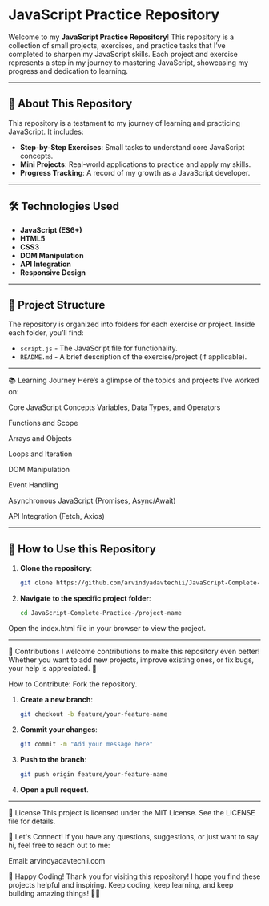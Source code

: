 # JavaScript Practice Repository

Welcome to my **JavaScript Practice Repository**! This repository is a collection of small projects, exercises, and practice tasks that I’ve completed to sharpen my JavaScript skills. Each project and exercise represents a step in my journey to mastering JavaScript, showcasing my progress and dedication to learning.

---

## 🚀 About This Repository

This repository is a testament to my journey of learning and practicing JavaScript. It includes:

- **Step-by-Step Exercises**: Small tasks to understand core JavaScript concepts.
- **Mini Projects**: Real-world applications to practice and apply my skills.
- **Progress Tracking**: A record of my growth as a JavaScript developer.

---

## 🛠️ Technologies Used

- **JavaScript (ES6+)**  
- **HTML5**  
- **CSS3**  
- **DOM Manipulation**  
- **API Integration**  
- **Responsive Design**  

---

## 📁 Project Structure

The repository is organized into folders for each exercise or project. Inside each folder, you’ll find:

- `script.js` - The JavaScript file for functionality.
- `README.md` - A brief description of the exercise/project (if applicable).

---

📚 Learning Journey
Here’s a glimpse of the topics and projects I’ve worked on:

Core JavaScript Concepts
Variables, Data Types, and Operators

Functions and Scope

Arrays and Objects

Loops and Iteration

DOM Manipulation

Event Handling

Asynchronous JavaScript (Promises, Async/Await)

API Integration (Fetch, Axios)

---


## 🚀 How to Use this Repository
1. **Clone the repository**:
   ```bash
   git clone https://github.com/arvindyadavtechii/JavaScript-Complete-Practice-.git

2. **Navigate to the specific project folder**:
   ```bash
   cd JavaScript-Complete-Practice-/project-name
Open the index.html file in your browser to view the project.

---
🌟 Contributions
I welcome contributions to make this repository even better! Whether you want to add new projects, improve existing ones, or fix bugs, your help is appreciated. 🙌

How to Contribute:
Fork the repository.

1. **Create a new branch**:
   ```bash
   git checkout -b feature/your-feature-name
   
2. **Commit your changes**:
   ```bash
   git commit -m "Add your message here"

3. **Push to the branch**:
   ```bash
   git push origin feature/your-feature-name
4. **Open a pull request**.

---

📄 License
This project is licensed under the MIT License. See the LICENSE file for details.

📧 Let's Connect!
If you have any questions, suggestions, or just want to say hi, feel free to reach out to me:

Email: arvindyadavtechii.com


🎉 Happy Coding!
Thank you for visiting this repository! I hope you find these projects helpful and inspiring. Keep coding, keep learning, and keep building amazing things! 🚀✨
